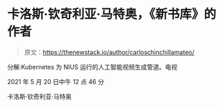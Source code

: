 # 卡洛斯·钦奇利亚·马特奥，《新书库》的作者

> 原文：<https://thenewstack.io/author/carloschinchillamateo/>

分解:Kubernetes 为 NIUS 运行的人工智能视频生成管道。电视

2021 年 5 月 20 日中午 12 点 46 分

卡洛斯·钦奇利亚·马特奥